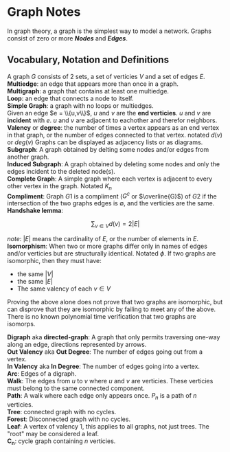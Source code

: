 # Graph Notes
In graph theory, a graph is the simplest way to model a network.  Graphs consist of zero or more ***Nodes*** and ***Edges***.
## Vocabulary, Notation and Definitions
A graph $G$ consists of $2$ sets, a set of verticies $V$ and a set of edges $E$.  
**Multiedge**: an edge that appears more than once in a graph.  
**Multigraph**: a graph that contains at least one multiedge.  
**Loop**: an edge that connects a node to itself.  
**Simple Graph**: a graph with no loops or multiedges.  
Given an edge $e = \\{u,v\\}$, $u$ and $v$ are the **end verticies**.  $u$ and $v$ are **incident** with $e$.  $u$ and $v$ are adjacent to eachother and therefor neighbors.  
**Valency** or **degree**: the number of times a vertex appears as an end vertex in that graph, or the number of edges connected to that vertex. notated $d(v)$ or $deg(v)$
Graphs can be displayed as adjacency lists or as diagrams.  
**Subgraph**: A graph obtained by delting some nodes and/or edges from another graph.  
**Induced Subgraph**: A graph obtained by deleting some nodes and only the edges incident to the deleted node(s).  
**Complete Graph**: A simple graph where each vertex is adjacent to every other vertex in the graph.  Notated $K_n$  
**Compliment**: Graph $G1$ is a compliment ($G^c$ or $\overline{G}$) of $G2$ if the intersection of the two graphs edges is $\emptyset$, and the verticies are the same.  
**Handshake lemma**:
```math
\sum_{v \in V} d(v) = 2|E|
```
*note*: $|E|$ means the cardinality of $E$, or the number of elements in $E$.  
**Isomorphism**: When two or more graphs differ only in names of edges and/or verticies but are structurally identical.  Notated $\phi$. 
If two graphs are isomorphic, then they must have:
* the same $|V|$
* the same $|E|$
* The same valency of each $v \in V$

Proving the above alone does not prove that two graphs are isomorphic, but can disprove that they are isomorphic by failing to meet any of the above.  There is no known polynomial time verification that two graphs are isomorps.  

**Digraph** aka **directed-graph**: A graph that only permits traversing one-way along an edge, directions represented by arrows.  
**Out Valency** aka **Out Degree**: The number of edges going out from a vertex.  
**In Valency** aka **In Degree**: The number of edges going into a vertex.  
**Arc**: Edges of a digraph.  
**Walk**: The edges from $u$ to $v$ where $u$ and $v$ are verticies.  These verticies must belong to the same connected component.  
**Path**: A walk where each edge only appears once.  $P_n$ is a path of $n$ verticies.  
**Tree**: connected graph with no cycles.  
**Forest**: Disconnected graph with no cycles.  
**Leaf**: A vertex of valency $1$, this applies to all graphs, not just trees.  The "root" may be considered a leaf.  
$\mathbf{C_n}$: cycle graph containing $n$ verticies.  









